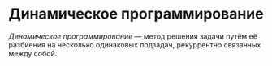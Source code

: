 # Динамическое программирование


_Динамическое программирование_ — метод решения задачи путём её разбиения на несколько одинаковых подзадач, рекуррентно связанных между собой.

